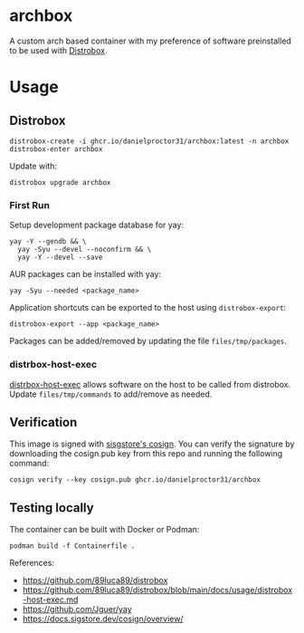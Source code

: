 # archbox

A custom arch based container with my preference of software preinstalled to be used with [Distrobox](https://github.com/89luca89/distrobox).

# Usage

## Distrobox
```
distrobox-create -i ghcr.io/danielproctor31/archbox:latest -n archbox
distrobox-enter archbox
```

Update with:
```
distrobox upgrade archbox
```

### First Run

Setup development package database for yay:
```
yay -Y --gendb && \
  yay -Syu --devel --noconfirm && \
  yay -Y --devel --save
```

AUR packages can be installed with yay:
```
yay -Syu --needed <package_name>
```

Application shortcuts can be exported to the host using `distrobox-export`:
```
distrobox-export --app <package_name>
```

Packages can be added/removed by updating the file `files/tmp/packages`.

### distrbox-host-exec

[distrbox-host-exec](https://github.com/89luca89/distrobox/blob/main/docs/usage/distrobox-host-exec.md) allows software on the host to be called from distrobox. Update `files/tmp/commands` to add/remove as needed.

## Verification
This image is signed with [sisgstore's cosign](https://docs.sigstore.dev/cosign/overview/). You can verify the signature by downloading the cosign.pub key from this repo and running the following command:

```
cosign verify --key cosign.pub ghcr.io/danielproctor31/archbox
```

## Testing locally

The container can be built with Docker or Podman:
```
podman build -f Containerfile .
```

References:
- https://github.com/89luca89/distrobox
- https://github.com/89luca89/distrobox/blob/main/docs/usage/distrobox-host-exec.md
- https://github.com/Jguer/yay
- https://docs.sigstore.dev/cosign/overview/
